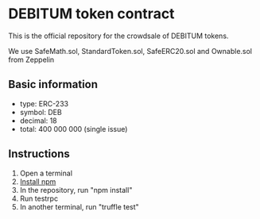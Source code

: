 # DEBITUM token contract
This is the official repository for the crowdsale of DEBITUM tokens.

We use SafeMath.sol, StandardToken.sol, SafeERC20.sol and Ownable.sol from Zeppelin

Basic information
------------------
* type: ERC-233
* symbol: DEB
* decimal: 18 
* total: 400 000 000 (single issue)


Instructions
-------------
1. Open a terminal
2. [Install npm](http://lmgtfy.com/?q=how+to+install+npm)
3. In the repository, run "npm install"
4. Run testrpc
5. In another terminal, run "truffle test"

